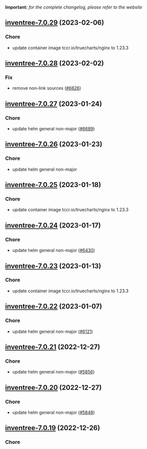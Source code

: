 **Important:**
*for the complete changelog, please refer to the website*




## [inventree-7.0.29](https://github.com/truecharts/charts/compare/inventree-7.0.28...inventree-7.0.29) (2023-02-06)

### Chore

- update container image tccr.io/truecharts/nginx to 1.23.3
  
  


## [inventree-7.0.28](https://github.com/truecharts/charts/compare/inventree-7.0.27...inventree-7.0.28) (2023-02-02)

### Fix

- remove non-link sources ([#6826](https://github.com/truecharts/charts/issues/6826))
  
  


## [inventree-7.0.27](https://github.com/truecharts/charts/compare/inventree-7.0.26...inventree-7.0.27) (2023-01-24)

### Chore

- update helm general non-major ([#6689](https://github.com/truecharts/charts/issues/6689))
  
  


## [inventree-7.0.26](https://github.com/truecharts/charts/compare/inventree-7.0.25...inventree-7.0.26) (2023-01-23)

### Chore

- update helm general non-major
  
  


## [inventree-7.0.25](https://github.com/truecharts/charts/compare/inventree-7.0.24...inventree-7.0.25) (2023-01-18)

### Chore

- update container image tccr.io/truecharts/nginx to 1.23.3
  
  


## [inventree-7.0.24](https://github.com/truecharts/charts/compare/inventree-7.0.23...inventree-7.0.24) (2023-01-17)

### Chore

- update helm general non-major ([#6430](https://github.com/truecharts/charts/issues/6430))
  
  


## [inventree-7.0.23](https://github.com/truecharts/charts/compare/inventree-7.0.22...inventree-7.0.23) (2023-01-13)

### Chore

- update container image tccr.io/truecharts/nginx to 1.23.3
  
  


## [inventree-7.0.22](https://github.com/truecharts/charts/compare/inventree-7.0.21...inventree-7.0.22) (2023-01-07)

### Chore

- update helm general non-major ([#6121](https://github.com/truecharts/charts/issues/6121))
  
  


## [inventree-7.0.21](https://github.com/truecharts/charts/compare/inventree-7.0.20...inventree-7.0.21) (2022-12-27)

### Chore

- update helm general non-major ([#5856](https://github.com/truecharts/charts/issues/5856))
  
  


## [inventree-7.0.20](https://github.com/truecharts/charts/compare/inventree-7.0.19...inventree-7.0.20) (2022-12-27)

### Chore

- update helm general non-major ([#5848](https://github.com/truecharts/charts/issues/5848))
  
  


## [inventree-7.0.19](https://github.com/truecharts/charts/compare/inventree-7.0.18...inventree-7.0.19) (2022-12-26)

### Chore
